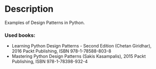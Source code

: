 # Description

Examples of Design Patterns in Python.

### Used books:

- Learning Python Design Patterns - Second Edition (Chetan Giridhar), 2016 Packt Publishing, ISBN 978-1-78588-803-8
- Mastering Python Design Patterns (Sakis Kasampalis), 2015 Packt Publishing, ISBN 978-1-78398-932-4
